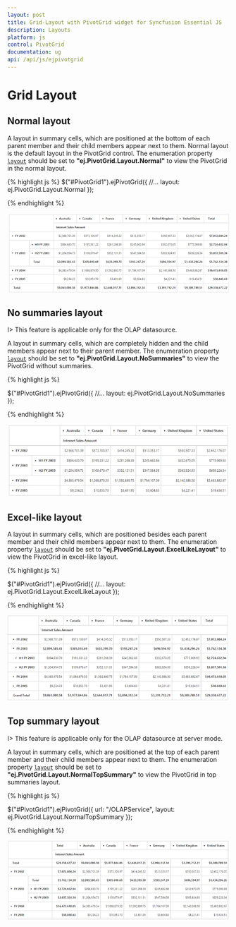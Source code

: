 ```yaml
---
layout: post
title: Grid-Layout with PivotGrid widget for Syncfusion Essential JS
description: Layouts
platform: js
control: PivotGrid
documentation: ug
api: /api/js/ejpivotgrid
---
```


# Grid Layout

## Normal layout

A layout in summary cells, which are positioned at the bottom of each parent member and their child members appear next to them. Normal layout is the default layout in the PivotGrid control. The enumeration property [`layout`](/api/js/ejpivotgrid#members:layout) should be set to **"ej.PivotGrid.Layout.Normal"** to view the PivotGrid in the normal layout.

{% highlight js %}
	$("#PivotGrid1").ejPivotGrid({
      //...
     layout: ej.PivotGrid.Layout.Normal
});

{% endhighlight %}

![Normal layout in JavaScript pivot grid control](Grid-Layout_images/layout-normal.png)

## No summaries layout

I> This feature is applicable only for the OLAP datasource.

A layout in summary cells, which are completely hidden and the child members appear next to their parent member.  The enumeration property [`layout`](/api/js/ejpivotgrid#members:layout) should be set to **"ej.PivotGrid.Layout.NoSummaries"** to view the PivotGrid without summaries.

{% highlight js %}

$("#PivotGrid1").ejPivotGrid({
     //...
     layout: ej.PivotGrid.Layout.NoSummaries
});

{% endhighlight %}

![No summaries layout in JavaScript pivot grid control](Grid-Layout_images/layout-nosummary.png)

## Excel-like layout
A layout in summary cells, which are positioned besides each parent member and their child members appear next to them. The enumeration property [`layout`](/api/js/ejpivotgrid#members:layout) should be set to **"ej.PivotGrid.Layout.ExcelLikeLayout"** to view the PivotGrid in excel-like layout.

{% highlight js %}

$("#PivotGrid1").ejPivotGrid({
    //...
    layout: ej.PivotGrid.Layout.ExcelLikeLayout
});

{% endhighlight %}

![Excel like layout in JavaScript pivot grid control](Grid-Layout_images/layout-excel.png)

## Top summary layout

I> This feature is applicable only for the OLAP datasource at server mode.

A layout in summary cells, which are positioned at the top of each parent member and their child members appear next to them. The enumeration property [`layout`](/api/js/ejpivotgrid#members:layout) should be set to **"ej.PivotGrid.Layout.NormalTopSummary"** to view the PivotGrid in top summaries layout.

{% highlight js %}

$("#PivotGrid1").ejPivotGrid({
     url: "/OLAPService",
     layout: ej.PivotGrid.Layout.NormalTopSummary
});

{% endhighlight %}

![Top summary layout in JavaScript pivot grid control](Grid-Layout_images/layout-top.png)

